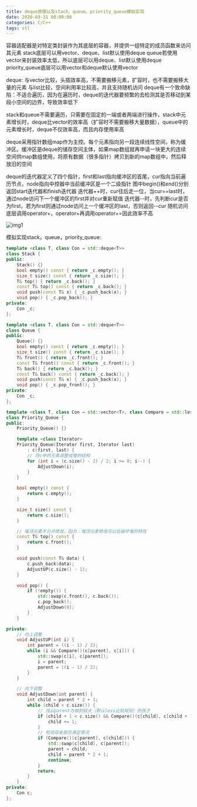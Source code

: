 ```yaml
---
title: deque原理以及stack、queue、priority_queue模拟实现
date: 2020-03-31 00:00:00
categories: C/C++
tags: stl
---
```


容器适配器是对特定类封装作为其底层的容器，并提供一组特定的成员函数来访问其元素
stack底层可以用vector、deque、list默认使用deque
queue若使用vector来封装效率太低，所以底层可以用deque、list默认使用deque
priority_queue底层可以用vector和deque默认使用vector

deque:
与vector比较，头插效率高，不需要搬移元素，扩容时，也不需要搬移大量的元素
与list比较，空间利用率比较高，并且支持随机访问
deque有一个致命缺陷：不适合遍历，因为在遍历时，deque的迭代器要频繁的去检测其是否移动到某段小空间的边界，导致效率低下

stack和queue不需要遍历，只需要在固定的一端或者两端进行操作，stack中元素增长时，deque比vector的效率高（扩容时不需要搬移大量数据），queue中的元素增长时，deque不仅效率高，而且内存使用率高

deque采用指针数组map作为主控。每个元素指向另一段连续线性空间，称为缓冲区。缓冲区是deque的储存空间主体，如果map数组就再申请一块更大的连续空间供map数组使用，将原有数据（很多指针）拷贝到新的map数组中，然后释放旧的空间

deque的迭代器定义了四个指针，first和last指向缓冲区的首尾，cur指向当前遍历节点，node指向中控器中当前缓冲区是一个二级指针
图中begin()和end()分别返回start迭代器和finish迭代器
迭代器++时，cur往后走一位，当cur==last时，通过node访问下一个缓冲区的first并对cur重新赋值
迭代器--时，先判断cur是否为first，若为first则通过node访问上一个缓冲区的last，否则返回--cur
随机访问底层调用operator+，operator+再调用operator+=因此效率不高

![img1](img1.png)

模拟实现stack，queue，priority_queue:

```cpp
template <class T, class Con = std::deque<T>>
class Stack {
public:
    Stack() {}
    bool empty() const { return _c.empty(); }
    size_t size() const { return _c.size(); }
    T& top() { return _c.back(); }
    const T& top() const { return _c.back(); }
    void push(const T& x) { _c.push_back(x); }
    void pop() { _c.pop_back(); }
private:
    Con _c;
};

template <class T, class Con = std::deque<T>>
class Queue {
public:
    Queue() {}
    bool empty() const { return _c.empty(); }
    size_t size() const { return _c.size(); }
    T& front() { return _c.front(); }
    const T& front() const { return _c.front(); }
    T& back() { return _c.back(); }
    const T& back() const { return _c.back(); }
    void push(const T& x) { _c.push_back(x); }
    void pop() { _c.pop_front(); }
private:
    Con _c;
};

template <class T, class Con = std::vector<T>, class Compare = std::less<T>>
class Priority_Queue {
public:
    Priority_Queue() {}

    template <class Iterator>
    Priority_Queue(Iterator first, Iterator last)
        : c(first, last) {
        // 将c中的元素调整成堆的结构
        for (int i = (c.size() - 2) / 2; i >= 0; i--) {
            AdjustDown(i);
        }
    }

    bool empty() const {
        return c.empty();
    }

    size_t size() const {
        return c.size();
    }

    // 堆顶元素不允许修改，因为：堆顶元素修改可以会破坏堆的特性
    const T& top() const {
        return c.front();
    }

    void push(const T& data) {
        c.push_back(data);
        AdjustUP(c.size() - 1);
    }

    void pop() {
        if (!empty()) {
            std::swap(c.front(), c.back());
            c.pop_back();
            AdjustDown(0);
        }
    }

private:
    // 向上调整
    void AdjustUP(int i) {
        int parent = ((i - 1) / 2);
        while (i && Compare()(c[parent], c[i])) {
            std::swap(c[i], c[parent]);
            i = parent;
            parent = ((i - 1) / 2);
        }
    }

    // 向下调整
    void AdjustDown(int parent) {
        int child = parent * 2 + 1;
        while (child < c.size()) {
            // 找以parent为根的较大（默认less比较规则）的孩子
            if (child + 1 < c.size() && Compare()(c[child], c[child + 1])) {
                child += 1;
            }
            // 检测双亲是否满足情况
            if (Compare()(c[parent], c[child])) {
                std::swap(c[child], c[parent]);
                parent = child;
                child = parent * 2 + 1;
                continue;
            }
            return;
        }
    }
private:
    Con c;
};
```


